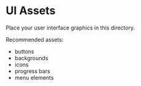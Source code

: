 # UI Assets

Place your user interface graphics in this directory.

Recommended assets:
- buttons
- backgrounds
- icons
- progress bars
- menu elements